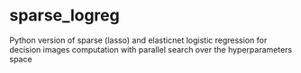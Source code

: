 # sparse_logreg
Python version of sparse (lasso) and elasticnet logistic regression for decision images computation 
with parallel search over the hyperparameters space

